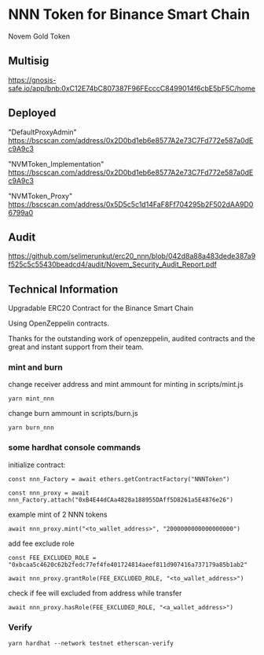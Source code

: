# NNN Token for Binance Smart Chain

Novem Gold Token

## Multisig

https://gnosis-safe.io/app/bnb:0xC12E74bC807387F96FEcccC8499014f6cbE5bF5C/home

## Deployed

"DefaultProxyAdmin" https://bscscan.com/address/0x2D0bd1eb6e8577A2e73C7Fd772e587a0dEc9A9c3

"NVMToken_Implementation" https://bscscan.com/address/0x2D0bd1eb6e8577A2e73C7Fd772e587a0dEc9A9c3

"NVMToken_Proxy" https://bscscan.com/address/0x5D5c5c1d14FaF8Ff704295b2F502dAA9D06799a0

## Audit

https://github.com/selimerunkut/erc20_nnn/blob/042d8a88a483dede387a9f525c5c55430beadcd4/audit/Novem_Security_Audit_Report.pdf
## Technical Information

Upgradable ERC20 Contract for the Binance Smart Chain

Using OpenZeppelin contracts.

Thanks for the outstanding work of openzeppelin, audited contracts and the great and instant support from their team.

### mint and burn

change receiver address and mint ammount for minting in scripts/mint.js

`yarn mint_nnn`

change burn ammount in scripts/burn.js

`yarn burn_nnn`

### some hardhat console commands

initialize contract:

`const nnn_Factory = await ethers.getContractFactory("NNNToken")`

`const nnn_proxy = await nnn_Factory.attach("0xB4E44dCAa4828a188955DAff5D8261a5E4876e26")`

example mint of 2 NNN tokens

`await nnn_proxy.mint("<to_wallet_address>", "2000000000000000000")`

add fee exclude role

`const FEE_EXCLUDED_ROLE = "0xbcaa5c4620c62b2fedc77ef4fe401724814aeef811d907416a737179a85b1ab2"`

`await nnn_proxy.grantRole(FEE_EXCLUDED_ROLE, "<to_wallet_address>")`


check if fee will excluded from address while transfer

`await nnn_proxy.hasRole(FEE_EXCLUDED_ROLE, "<a_wallet_address>")`


### Verify

`yarn hardhat --network testnet etherscan-verify`
